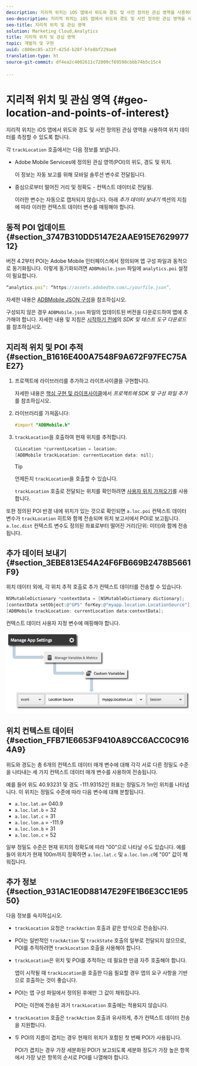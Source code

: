 ```yaml
---
description: 지리적 위치는 iOS 앱에서 위도와 경도 및 사전 정의된 관심 영역을 사용하여 위치 데이터를 측정할 수 있도록 합니다.
seo-description: 지리적 위치는 iOS 앱에서 위도와 경도 및 사전 정의된 관심 영역을 사용하여 위치 데이터를 측정할 수 있도록 합니다.
seo-title: 지리적 위치 및 관심 영역
solution: Marketing Cloud,Analytics
title: 지리적 위치 및 관심 영역
topic: 개발자 및 구현
uuid: c800ec85-a33f-425d-b28f-bfe8bf229ae8
translation-type: ht
source-git-commit: df4ea2c4002611c72009cf69598cbbb74b5c15c4

---
```



# 지리적 위치 및 관심 영역 {#geo-location-and-points-of-interest}

지리적 위치는 iOS 앱에서 위도와 경도 및 사전 정의된 관심 영역을 사용하여 위치 데이터를 측정할 수 있도록 합니다.

각 `trackLocation` 호출에서는 다음 정보를 보냅니다.

* Adobe Mobile Services에 정의된 관심 영역(POI)의 위도, 경도 및 위치.

   이 정보는 자동 보고를 위해 모바일 솔루션 변수로 전달됩니다.

* 중심으로부터 떨어진 거리 및 정확도 - 컨텍스트 데이터로 전달됨.

   이러한 변수는 자동으로 캡처되지 않습니다. 아래 *추가 데이터 보내기* 섹션의 지침에 따라 이러한 컨텍스트 데이터 변수를 매핑해야 합니다.

## 동적 POI 업데이트 {#section_3747B310DD5147E2AAE915E762997712}

버전 4.2부터 POI는 Adobe Mobile 인터페이스에서 정의되며 앱 구성 파일과 동적으로 동기화됩니다. 이렇게 동기화되려면 `ADBMobile.json` 파일에 `analytics.poi` 설정이 필요합니다.

```js
“analytics.poi”: “https://assets.adobedtm.com/…/yourfile.json”,
```

자세한 내용은 [ADBMobile JSON 구성](/help/ios/configuration/json-config/json-config.md)을 참조하십시오.

구성되지 않은 경우 `ADBMobile.json` 파일의 업데이트된 버전을 다운로드하여 앱에 추가해야 합니다. 자세한 내용 및 지침은 [시작하기 전에](/help/ios/getting-started/requirements.md)의 *SDK 및 테스트 도구 다운로드*&#x200B;를 참조하십시오.

## 지리적 위치 및 POI 추적 {#section_B1616E400A7548F9A672F97FEC75AE27}

1. 프로젝트에 라이브러리를 추가하고 라이프사이클을 구현합니다.

   자세한 내용은 [핵심 구현 및 라이프사이클](/help/ios/getting-started/dev-qs.md)에서 *프로젝트에 SDK 및 구성 파일 추가*&#x200B;를 참조하십시오.
1. 라이브러리를 가져옵니다:

   ```objective-c
   #import "ADBMobile.h"
   ```

1. `trackLocation`을 호출하여 현재 위치를 추적합니다.

   ```objective-c
   CLLocation *currentLocation = location; 
   [ADBMobile trackLocation: currentLocation data: nil]; 
   ```

   >[!TIP]
   >
   >언제든지 `trackLocation`을 호출할 수 있습니다.

   `trackLocation` 호출로 전달되는 위치를 확인하려면 [사용자 위치 가져오기](https://developer.apple.com/Library/ios/documentation/UserExperience/Conceptual/LocationAwarenessPG/CoreLocation/CoreLocation.html)를 사용합니다.

또한 정의된 POI 반경 내에 위치가 있는 것으로 확인되면 `a.loc.poi` 컨텍스트 데이터 변수가 `trackLocation` 히트와 함께 전송되며 위치 보고서에서 POI로 보고됩니다. `a.loc.dist` 컨텍스트 변수도 정의된 좌표로부터 떨어진 거리(단위: 미터)와 함께 전송됩니다.

## 추가 데이터 보내기 {#section_3EBE813E54A24F6FB669B2478B5661F9}

위치 데이터 외에, 각 위치 추적 호출로 추가 컨텍스트 데이터를 전송할 수 있습니다.

```objective-c
NSMutableDictionary *contextData = [NSMutableDictionary dictionary]; 
[contextData setObject:@"GPS" forKey:@"myapp.location.LocationSource"]; 
[ADBMobile trackLocation: currentLocation data:contextData];
```

컨텍스트 데이터 사용자 지정 변수에 매핑해야 합니다.

![](assets/map-location-context-data.png)

## 위치 컨텍스트 데이터 {#section_FFB71E6653F9410A89CC6ACC0C9164A9}

위도와 경도는 총 6개의 컨텍스트 데이터 매개 변수에 대해 각각 서로 다른 정밀도 수준을 나타내는 세 가지 컨텍스트 데이터 매개 변수를 사용하여 전송됩니다.

예를 들어 위도 40.93231 및 경도 -111.93152인 좌표는 정밀도가 1m인 위치를 나타냅니다. 이 위치는 정밀도 수준에 따라 다음 변수에 대해 분할됩니다.

* `a.loc.lat.a`= 040.9
* `a.loc.lat.b` = 32
* `a.loc.lat.c` = 31
* `a.loc.lon.a` = -111.9
* `a.loc.lon.b` = 31
* `a.loc.lon.c` = 52

일부 정밀도 수준은 현재 위치의 정확도에 따라 "00"으로 나타날 수도 있습니다. 예를 들어 위치가 현재 100m까지 정확하면 `a.loc.lat.c` 및 `a.loc.lon.c`에 "00" 값이 채워집니다.

## 추가 정보 {#section_931AC1E0D88147E29FE1B6E3CC1E9550}

다음 정보를 숙지하십시오.

* `trackLocation` 요청은 `trackAction` 호출과 같은 방식으로 전송됩니다.

* POI는 일반적인 `trackAction` 및 `trackState` 호출의 일부로 전달되지 않으므로, POI를 추적하려면 `trackLocation` 호출을 사용해야 합니다.

* `trackLocation`은 위치 및 POI를 추적하는 데 필요한 만큼 자주 호출해야 합니다.

   앱이 시작될 때 `trackLocation`을 호출한 다음 필요할 경우 앱의 요구 사항을 기반으로 호출하는 것이 좋습니다.

* POI는 앱 구성 파일에서 정의된 후에만 그 값이 채워집니다.

   POI는 이전에 전송된 과거 `trackLocation` 호출에는 적용되지 않습니다.
* `trackLocation` 호출은 `trackAction` 호출과 유사하게, 추가 컨텍스트 데이터 전송을 지원합니다.

* 두 POI의 지름이 겹치는 경우 현재의 위치가 포함된 첫 번째 POI가 사용됩니다.

   POI가 겹치는 경우 가장 세분화된 POI가 보고되도록 세분화 정도가 가장 높은 항목에서 가장 낮은 항목의 순서로 POI를 나열해야 합니다.

